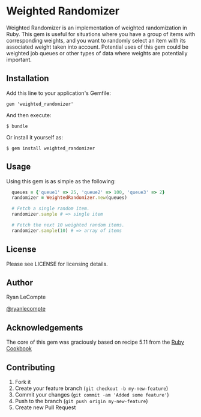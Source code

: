 # Weighted Randomizer

Weighted Randomizer is an implementation of weighted randomization in Ruby.
This gem is useful for situations where you have a group of items with
corresponding weights, and you want to randomly select an item with its associated
weight taken into account. Potential uses of this gem could be weighted job
queues or other types of data where weights are potentially important.

## Installation

Add this line to your application's Gemfile:

    gem 'weighted_randomizer'

And then execute:

    $ bundle

Or install it yourself as:

    $ gem install weighted_randomizer

## Usage

Using this gem is as simple as the following:

```ruby
  queues = {'queue1' => 25, 'queue2' => 100, 'queue3' => 2}
  randomizer = WeightedRandomizer.new(queues)

  # Fetch a single random item.
  randomizer.sample # => single item

  # Fetch the next 10 weighted random items.
  randomizer.sample(10) # => array of items
```

## License

Please see LICENSE for licensing details.

## Author

Ryan LeCompte

[@ryanlecompte](https://twitter.com/ryanlecompte)

## Acknowledgements

The core of this gem was graciously based on recipe 5.11 from the
[Ruby Cookbook](http://shop.oreilly.com/product/9780596523695.do)

## Contributing

1. Fork it
2. Create your feature branch (`git checkout -b my-new-feature`)
3. Commit your changes (`git commit -am 'Added some feature'`)
4. Push to the branch (`git push origin my-new-feature`)
5. Create new Pull Request
